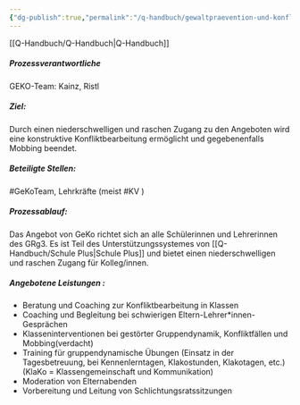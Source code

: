 ```yaml
---
{"dg-publish":true,"permalink":"/q-handbuch/gewaltpraevention-und-konfliktmanagement/"}
---
```


[[Q-Handbuch/Q-Handbuch\|Q-Handbuch]]
##### Prozessverantwortliche 
GEKO-Team: Kainz, Ristl
##### Ziel: 
Durch einen niederschwelligen und raschen Zugang zu den Angeboten wird eine konstruktive Konfliktbearbeitung ermöglicht und gegebenenfalls Mobbing beendet. 
##### Beteiligte Stellen: 
#GeKoTeam, Lehrkräfte (meist #KV ) 
##### Prozessablauf: 
Das Angebot von GeKo richtet sich an alle Schülerinnen und Lehrerinnen des GRg3. Es ist Teil des Unterstützungssystemes von [[Q-Handbuch/Schule Plus\|Schule Plus]] und bietet einen niederschwelligen und raschen Zugang für Kolleg/innen. 
##### Angebotene Leistungen : 
* Beratung und Coaching zur Konfliktbearbeitung in Klassen 
* Coaching und Begleitung bei schwierigen Eltern-Lehrer*innen-Gesprächen 
* Klasseninterventionen bei gestörter Gruppendynamik, Konfliktfällen und Mobbing(verdacht) 
* Training für gruppendynamische Übungen (Einsatz in der Tagesbetreuung, bei Kennenlerntagen, Klakostunden, Klakotagen, etc.) (KlaKo = Klassengemeinschaft und Kommunikation)
* Moderation von Elternabenden 
* Vorbereitung und Leitung von Schlichtungsratssitzungen 